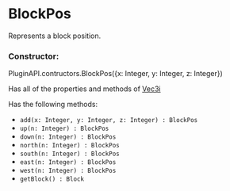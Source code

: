 # BlockPos
Represents a block position.

### Constructor:
PluginAPI.contructors.BlockPos({x: Integer, y: Integer, z: Integer})

Has all of the properties and methods of [Vec3i](Vec3i.md)

Has the following methods:
- `add(x: Integer, y: Integer, z: Integer) : BlockPos`
- `up(n: Integer) : BlockPos`
- `down(n: Integer) : BlockPos`
- `north(n: Integer) : BlockPos`
- `south(n: Integer) : BlockPos`
- `east(n: Integer) : BlockPos`
- `west(n: Integer) : BlockPos`
- `getBlock() : Block`
